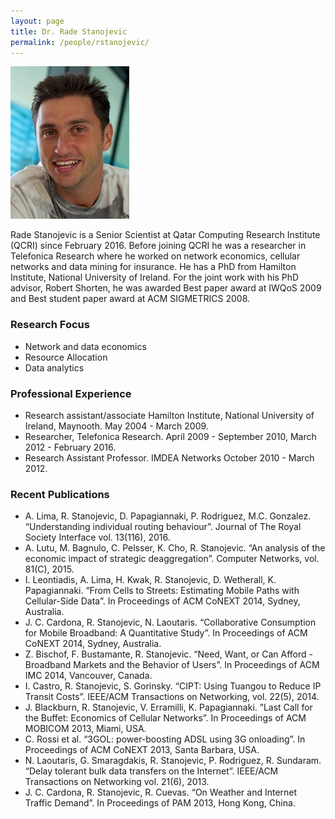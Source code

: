 ```yaml
---
layout: page
title: Dr. Rade Stanojevic
permalink: /people/rstanojevic/
---
```

![rstanojevic](/people/rstanojevic/rstanojevic.jpg)


Rade Stanojevic is a Senior Scientist at Qatar Computing Research Institute (QCRI) since February 2016. Before joining QCRI he was a researcher in Telefonica Research where he worked on network economics, 
cellular networks and data mining for insurance. He has a PhD from Hamilton Institute, National University of Ireland. For the joint work with his PhD advisor, Robert Shorten, 
he was awarded Best paper award at IWQoS 2009 and Best student paper award at ACM SIGMETRICS 2008.

### Research Focus
- Network and data economics
- Resource Allocation
- Data analytics

### Professional Experience
- Research assistant/associate Hamilton Institute, National University of Ireland, Maynooth. May 2004 - March 2009.
- Researcher, Telefonica Research. April 2009 - September 2010, March 2012 - February 2016.
- Research Assistant Professor. IMDEA Networks October 2010 - March 2012.

### Recent Publications
- A. Lima, R. Stanojevic, D. Papagiannaki, P. Rodriguez, M.C. Gonzalez. “Understanding individual routing behaviour”. Journal of The Royal Society Interface vol. 13(116), 2016.
- A. Lutu, M. Bagnulo, C. Pelsser, K. Cho, R. Stanojevic. “An analysis of the economic impact of strategic deaggregation”. Computer Networks, vol. 81(C), 2015.
- I. Leontiadis, A. Lima, H. Kwak, R. Stanojevic, D. Wetherall, K. Papagiannaki. “From Cells to Streets: Estimating Mobile Paths with Cellular-Side Data”. In Proceedings of ACM CoNEXT 2014, Sydney, Australia.
- J. C. Cardona, R. Stanojevic, N. Laoutaris. “Collaborative Consumption for Mobile Broadband: A Quantitative Study”. In Proceedings of ACM CoNEXT 2014, Sydney, Australia.
- Z. Bischof, F. Bustamante, R. Stanojevic. “Need, Want, or Can Afford - Broadband Markets and the Behavior of Users”. In Proceedings of ACM IMC 2014, Vancouver, Canada.
- I. Castro, R. Stanojevic, S. Gorinsky. “CIPT: Using Tuangou to Reduce IP Transit Costs”. IEEE/ACM Transactions on Networking, vol. 22(5), 2014.
- J. Blackburn, R. Stanojevic, V. Erramilli, K. Papagiannaki. ”Last Call for the Buffet: Economics of Cellular Networks”. In Proceedings of ACM MOBICOM 2013, Miami, USA.
- C. Rossi et al. “3GOL: power-boosting ADSL using 3G onloading”. In Proceedings of ACM CoNEXT 2013, Santa Barbara, USA.
- N. Laoutaris, G. Smaragdakis, R. Stanojevic, P. Rodriguez, R. Sundaram. “Delay tolerant bulk data transfers on the Internet”. IEEE/ACM Transactions on Networking vol. 21(6), 2013.
- J. C. Cardona, R. Stanojevic, R. Cuevas. “On Weather and Internet Traffic Demand”. In Proceedings of PAM 2013, Hong Kong, China.


